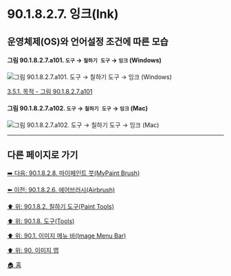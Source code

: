 # 90.1.8.2.7. 잉크(Ink)

<a id="90-01-08-02-07-a101"></a>

## 운영체제(OS)와 언어설정 조건에 따른 모습
#### 그림 90.1.8.2.7.a101. `도구` → `칠하기 도구` → `잉크` (Windows)
![그림 90.1.8.2.7.a101. `도구` → `칠하기 도구` → `잉크` (Windows)](https://github.com/wonder13662/gimp/assets/15767104/07732c34-128e-4b88-bc0c-f9fc71b1c14a)

[3.5.1. 목적 - 그림 90.1.8.2.7.a101](./03-05-01-intention.md#90-01-08-02-07-a101)

<a id="90-01-08-02-07-a102"></a>

#### 그림 90.1.8.2.7.a102. `도구` → `칠하기 도구` → `잉크` (Mac)
![그림 90.1.8.2.7.a102. `도구` → `칠하기 도구` → `잉크` (Mac)](https://github.com/wonder13662/gimp/assets/15767104/6e0647b0-9332-493b-8138-762e2d35bfbd)

***

## 다른 페이지로 가기

[➡️ 다음: 90.1.8.2.8. 마이페인트 붓(MyPaint Brush)](./90-01-08-02-08-mypaint_brush.md)

[⬅️ 이전: 90.1.8.2.6. 에어브러시(Airbrush)](./90-01-08-02-06-airbrush.md)

[⬆️ 위: 90.1.8.2. 칠하기 도구(Paint Tools)](./90-01-08-02-00-paint_tools.md)

[⬆️ 위: 90.1.8. 도구(Tools)](./90-01-08-00-tools.md)

[⬆️ 위: 90.1. 이미지 메뉴 바(Image Menu Bar)](./90-01-00-image-menu-bar.md)

[⬆️ 위: 90. 이미지 맵](./90-00-image-map.md)

[🏠 홈](./00-home.md)
